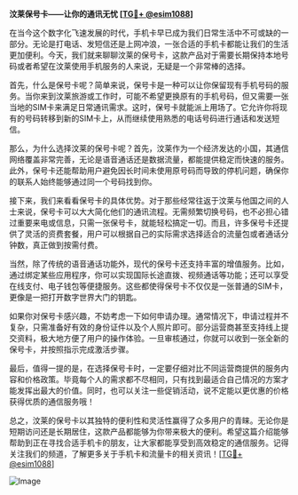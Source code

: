 **汶莱保号卡——让你的通讯无忧 [[TG💪+ @esim1088](https://t.me/s/esim1088)]**

在当今这个数字化飞速发展的时代，手机卡早已成为我们日常生活中不可或缺的一部分。无论是打电话、发短信还是上网冲浪，一张合适的手机卡都能让我们的生活更加便利。今天，我们就来聊聊汶莱的保号卡，这款产品对于需要长期保持本地号码或者希望在汶莱使用手机服务的人来说，无疑是一个非常棒的选择。

首先，什么是保号卡呢？简单来说，保号卡是一种可以让你保留现有手机号码的服务。当你来到汶莱旅游或工作时，可能不希望更换原有的手机号码，但又需要一张当地的SIM卡来满足日常通讯需求。这时，保号卡就能派上用场了。它允许你将现有的号码转移到新的SIM卡上，从而继续使用熟悉的电话号码进行通话和发送短信。

那么，为什么选择汶莱的保号卡呢？首先，汶莱作为一个经济发达的小国，其通信网络覆盖非常完善，无论是语音通话还是数据流量，都能提供稳定而快速的服务。此外，保号卡还能帮助用户避免因长时间未使用原号码而导致的停机问题，确保你的联系人始终能够通过同一个号码找到你。

接下来，我们来看看保号卡的具体优势。对于那些经常往返于汶莱与他国之间的人士来说，保号卡可以大大简化他们的通讯流程。无需频繁切换号码，也不必担心错过重要来电或信息，只需一张保号卡，就能轻松搞定一切。而且，许多保号卡还提供了灵活的资费套餐，用户可以根据自己的实际需求选择适合的流量包或者通话分钟数，真正做到按需付费。

当然，除了传统的语音通话功能外，现代的保号卡还支持丰富的增值服务。比如，通过绑定某些应用程序，你可以实现国际长途直拨、视频通话等功能；还可以享受在线支付、电子钱包等便捷服务。这些都使得保号卡不仅仅是一张普通的SIM卡，更像是一把打开数字世界大门的钥匙。

如果你对保号卡感兴趣，不妨考虑一下如何申请办理。通常情况下，申请过程并不复杂，只需准备好有效的身份证件以及个人照片即可。部分运营商甚至支持线上提交资料，极大地方便了用户的操作体验。一旦审核通过，你就可以收到一张全新的保号卡，并按照指示完成激活步骤。

最后，值得一提的是，在选择保号卡时，一定要仔细对比不同运营商提供的服务内容和价格政策。毕竟每个人的需求都不尽相同，只有找到最适合自己情况的方案才能发挥出最大的价值。同时，也可以关注一些促销活动，说不定能以更优惠的价格获得优质的通信服务哦！

总之，汶莱的保号卡以其独特的便利性和灵活性赢得了众多用户的青睐。无论你是短期访问还是长期居住，这款产品都能够为你带来极大的便利。希望这篇介绍能够帮助到正在寻找合适手机卡的朋友，让大家都能享受到高效稳定的通信服务。记得关注我们的频道，了解更多关于手机卡和流量卡的相关资讯！[[TG💪+ @esim1088](https://t.me/s/esim1088)] 

![Image](https://i.postimg.cc/4NQfJmqS/Snipaste-2025-05-13-00-14-12.png)